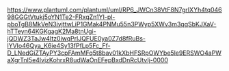 https://www.plantuml.com/plantuml/uml/RP6_JWCn38VtF8N7grIXYh4tq04698GGGtVtukj5oYN1Te2-FRxqZn1YI-pl-pboTgB8MkVeN3ivjttwLiP1GMak4PNMu55n3PWyp5XWv3m3qqSbKJXaV-hTTeyn64KGKgagK2Ma8tnUgi-jQDWZ3TaJw4Itz0iwqPrlJQFUE0ya0Z7d8fRuBs-lYVIo46Qya_K6ie4Sy13fPfLp5Fc_Ff-D_LNedGiZTAyPY3cpFAmMFq5t8bav01kXbHFSRpOWYbe5le9ERSWO4aPWaXgrTnI5e4lvjzKohrxR8udWaOnEFepBxdDnRcUtvIj-0000